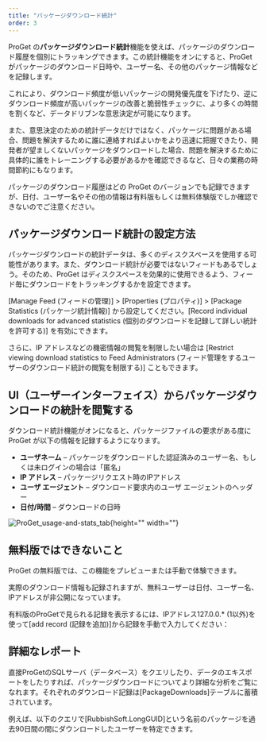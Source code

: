 ```yaml
---
title: "パッケージダウンロード統計"
order: 3
---
```


ProGet の**パッケージダウンロード統計**機能を使えば、パッケージのダウンロード履歴を個別にトラッキングできます。この統計機能をオンにすると、ProGet がパッケージのダウンロード日時や、ユーザー名、その他のパッケージ情報などを記録します。

これにより、ダウンロード頻度が低いパッケージの開発優先度を下げたり、逆にダウンロード頻度が高いパッケージの改善と脆弱性チェックに、より多くの時間を割くなど、データドリブンな意思決定が可能になります。

また、意思決定のための統計データだけではなく、パッケージに問題がある場合、問題を解決するために誰に連絡すればよいかをより迅速に把握できたり、開発者が望ましくないパッケージをダウンロードした場合、問題を解決するために具体的に誰をトレーニングする必要があるかを確認できるなど、日々の業務の時間節約にもなります。

パッケージのダウンロード履歴はどの ProGet のバージョンでも記録できますが、日付、ユーザー名やその他の情報は有料版もしくは無料体験版でしか確認できないのでご注意ください。

## パッケージダウンロード統計の設定方法
パッケージダウンロードの統計データは、多くのディスクスペースを使用する可能性があります。また、ダウンロード統計が必要ではないフィードもあるでしょう。そのため、ProGet はディスクスペースを効果的に使用できるよう、フィード毎にダウンロードをトラッキングするかを設定できます。

[Manage Feed (フィードの管理)] > [Properties (プロパティ)] > [Package Statistics (パッケージ統計情報)] から設定してください。[Record individual downloads for advanced statistics (個別のダウンロードを記録して詳しい統計を許可する)] を有効にできます。

さらに、IP アドレスなどの機密情報の閲覧を制限したい場合は [Restrict viewing download statistics to Feed Administrators (フィード管理をするユーザーのダウンロード統計の閲覧を制限する)] こともできます。

## UI（ユーザーインターフェイス）からパッケージダウンロードの統計を閲覧する

ダウンロード統計機能がオンになると、パッケージファイルの要求がある度に ProGet が以下の情報を記録するようになります。

* **ユーザネーム** – パッケージをダウンロードした認証済みのユーザー名、もしくは未ログインの場合は「匿名」
* **IP アドレス** – パッケージリクエスト時のIPアドレス
* **ユーザ エージェント** – ダウンロード要求内のユーザ エージェントのヘッダー
* **日付/時間** – ダウンロードの日時

![ProGet_usage-and-stats_tab](/resources/docs/ProGet_usage-and-stats_tab.png){height="" width=""}

## 無料版ではできないこと
ProGet の無料版では、この機能をプレビューまたは手動で体験できます。

実際のダウンロード情報も記録されますが、無料ユーザーは日付、ユーザー名、IPアドレスが非公開になっています。

有料版のProGetで見られる記録を表示するには、IPアドレス127.0.0.* (1以外)を使って[add record (記録を追加)]から記録を手動で入力してください：

## 詳細なレポート
直接ProGetのSQLサーバ（データベース）をクエリしたり、データのエキスポートをしたりすれば、パッケージダウンロードについてより詳細な分析をご覧になれます。それぞれのダウンロード記録は[PackageDownloads]テーブルに蓄積されています。

例えば、以下のクエリで[RubbishSoft.LongGUID]という名前のパッケージを過去90日間の間にダウンロードしたユーザーを特定できます。